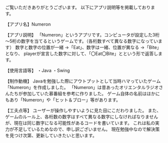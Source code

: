 ご覧いただきありがとうございます。 以下にアプリ説明等を掲載しております。

【アプリ名】Numeron

【アプリ説明】 
「Numeron」というアプリです。コンピュータが設定した3桁～5桁の数字を当てるというゲームです。（各桁数すべて異なる数字になっています）
数字と数字の位置が一緒 →「Eat」、数字は一緒、位置が異なる →「Bite」となり、
playerが宣言した数字に対して、「〇Eat〇Bite」とという形で返答します。

【使用言語等】 ・Java ・Swing

【制作動機】 
Javaを勉強した際にアウトプットとして当時ハマっていたゲーム「Numeron」を作成しました。
「Numeron」は昔あったオリエンタルラジオさんたちが参加していた慕番組を参考に作りました。
ゲーム自体の名前はほかにもあり「Numeron」や「ヒット＆ブロー」等があります。

【工夫点等】
ユーザーが操作しやすいように見た目にこだわりました。
また、ゲームのルール上、各桁数の数字はすべて異なる数字にしなければなりませんが、現在は同じ数字になる可能性があるコードを書いています。
これは私の実力が不足しているためなので、申し訳ございません。
現在勉強中なので解決策を見つけ次第、更新していきたいと思います。

